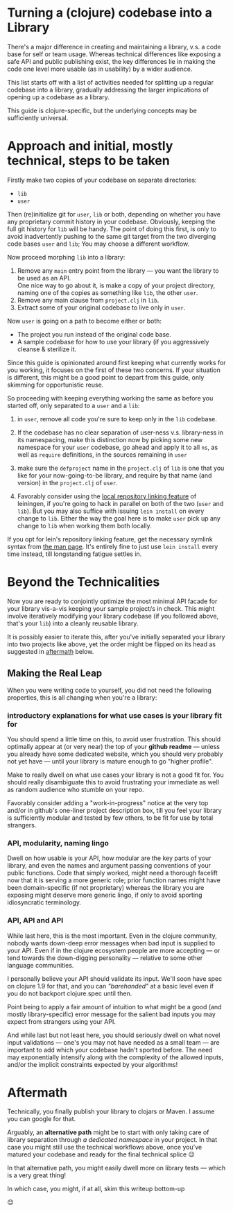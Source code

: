 # __Turning a (clojure) codebase into a Library__

There's a major difference in creating and maintaining a library, v.s. a code base for self or team usage. Whereas technical differences like exposing a safe API and public publishing exist, the key differences lie in making the code one level more usable (as in usability) by a wider audience.

This list starts off with a list of activities needed for splitting up a regular codebase into a library, gradually addressing the larger implications of opening up a codebase as a library.

This guide is clojure-specific, but the underlying concepts may be sufficiently universal.

# Approach and initial, mostly technical, steps to be taken

Firstly make two copies of your codebase on separate directories:

+ `lib`
+ `user`

Then (re)initialize git for `user`, `lib` or both, depending on whether you have any proprietary commit history in your codebase. Obviously, keeping the full git history for `lib` will be handy. The point of doing this first, is only to avoid inadvertently pushing to the same git target from the two diverging code bases `user` and `lib`; You may choose a different workflow.

Now proceed morphing `lib` into a library:

1. Remove any `main` entry point from the library ― you want the library to be used as an API.  
One nice way to go about it, is make a copy of your project directory, naming one of the copies as something like `lib`, the other `user`.
1. Remove any main clause from `project.clj` in `lib`.
2. Extract some of your original codebase to live only in `user`.

Now `user` is going on a path to become either or both:

+ The project you run instead of the original code base.
+ A sample codebase for how to use your library (if you aggressively cleanse & sterilize it.

Since this guide is opinionated around first keeping what currently works for you working, it focuses on the first of these two concerns. If your situation is different, this might be a good point to depart from this guide, only skimming for opportunistic reuse.

So proceeding with keeping everything working the same as before you started off, only separated to a `user` and a `lib`:

1. in `user`, remove all code you're sure to keep only in the `lib` codebase.

1. If the codebase has no clear separation of user-ness v.s. library-ness in its namespacing, make this distinction now by picking some new namespace for your `user` codebase, go ahead and apply it to all `ns`, as well as `require` definitions, in the sources remaining in `user`

1. make sure the `defproject` name in the `project.clj` of `lib` is one that you like for your now-going-to-be library, and require by that name (and version) in the `project.clj` of `user`.

1. Favorably consider using the [local repository linking feature](https://github.com/technomancy/leiningen/blob/master/doc/TUTORIAL.md#checkout-dependencies) of leiningen, if you're going to hack in parallel on both of the two (`user` and `lib`). But you may also suffice with issuing `lein install` on every change to `lib`. Either the way the goal here is to make `user` pick up any change to `lib` when working them both locally.

If you opt for lein's repository linking feature, get the necessary symlink syntax from [the man page](http://man7.org/linux/man-pages/man7/symlink.7.html). It's entirely fine to just use `lein install` every time instead, till longstanding fatigue settles in.


# Beyond the Technicalities
Now you are ready to conjointly optimize the most minimal API facade for your library vis-a-vis keeping your sample project/s in check. This might involve iteratively modifying your library codebase (if you followed above, that's your `lib`) into a cleanly reusable library.

It is possibly easier to iterate this, after you've initially separated your library into two projects like above, yet the order might be flipped on its head as suggested in [aftermath](#aftermath) below.

## Making the Real Leap
When you were writing code to yourself, you did not need the following properties, this is all changing when you're a library:

### introductory explanations for what use cases is your library fit for

You should spend a little time on this, to avoid user frustration. This should optimally appear at (or very near) the top of your __github readme__ ― unless you already have some dedicated website, which you should very probably not yet have ― until your library is mature enough to go "higher profile".

Make to really dwell on what use cases your library is not a good fit for. You should really disambiguate this to avoid frustrating your immediate as well as random audience who stumble on your repo.

Favorably consider adding a "work-in-progress" notice at the very top and/or in github's one-liner project description box, till you feel your library is sufficiently modular and tested by few others, to be fit for use by total strangers.

### API, modularity, naming lingo

Dwell on how usable is your API, how modular are the key parts of your library, and even the names and argument passing conventions of your public functions. Code that simply worked, might need a thorough facelift now that it is serving a more generic role; prior function names might have been domain-specific (if not proprietary) whereas the library you are exposing might deserve more generic lingo, if only to avoid sporting idiosyncratic terminology.

### API, API and API

While last here, this is the most important. Even in the clojure community, nobody wants down-deep error messages when bad input is supplied to your API. Even if in the clojure ecosystem people are more accepting ― or tend towards the down-digging personality ― relative to some other language communities.

I personally believe your API should validate its input. We'll soon have spec on clojure 1.9 for that, and you can _"barehanded"_ at a basic level even if you do not backport clojure.spec until then.

Point being to apply a fair amount of intuition to what might be a good (and mostly library-specific) error message for the salient bad inputs you may expect from strangers using your API.

And while last but not least here, you should seriously dwell on what novel input validations ― one's you may not have needed as a small team ― are important to add which your codebase hadn't sported before. The need may exponentially intensify along with the complexity of the allowed inputs, and/or the implicit constraints expected by your algorithms!

# Aftermath

Technically, you finally publish your library to clojars or Maven. I assume you can google for that.

Arguably, an __alternative path__ might be to start with only taking care of library separation through _a dedicated namespace_ in your project. In that case you might still use the technical workflows above, once you've matured your codebase and ready for the final technical splice :wink:

In that alternative path, you might easily dwell more on library tests ― which is a very great thing!

In which case, you might, if at all, skim this writeup bottom-up

:blush:
